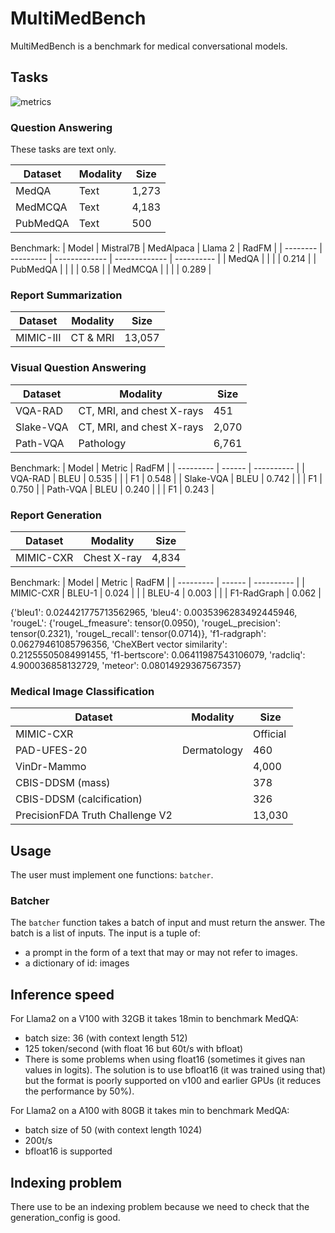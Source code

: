 # MultiMedBench

MultiMedBench is a benchmark for medical conversational models.


## Tasks

![metrics](figures/metrics.png)

### Question Answering

These tasks are text only.

| Dataset  | Modality | Size     |
| -------- | -------- | -------- |
| MedQA    | Text     | 1,273    |
| MedMCQA  | Text     | 4,183    |
| PubMedQA | Text     | 500      |

Benchmark:
| Model    | Mistral7B | MedAlpaca     | Llama 2       | RadFM      |
| -------- | --------- | ------------- | ------------- | ---------- |
| MedQA    |           |               |               | 0.214      |
| PubMedQA |           |               |               | 0.58       |
| MedMCQA  |           |               |               | 0.289      |


### Report Summarization

| Dataset   | Modality | Size     |
| --------- | -------- | -------- |
| MIMIC-III | CT & MRI | 13,057   |


### Visual Question Answering

| Dataset   | Modality                  | Size     |
| --------- | ------------------------- | -------- |
| VQA-RAD   | CT, MRI, and chest X-rays | 451      |
| Slake-VQA | CT, MRI, and chest X-rays | 2,070    |
| Path-VQA  | Pathology                 | 6,761    |

Benchmark:
| Model     | Metric | RadFM      |
| --------- | ------ | ---------- |
| VQA-RAD   | BLEU   | 0.535      |
|           | F1     | 0.548      |
| Slake-VQA | BLEU   | 0.742      |
|           | F1     | 0.750      |
| Path-VQA  | BLEU   | 0.240      |
|           | F1     | 0.243      |


### Report Generation

| Dataset  | Modality | Size     |
| -------- | -------- | -------- |
| MIMIC-CXR | Chest X-ray | 4,834 |

Benchmark:
| Model     | Metric | RadFM      |
| --------- | ------ | ---------- |
| MIMIC-CXR | BLEU-1 | 0.024      |
|           | BLEU-4 | 0.003      |
|           | F1-RadGraph | 0.062 |




{'bleu1': 0.024421775713562965, 'bleu4': 0.0035396283492445946, 'rougeL': {'rougeL_fmeasure': tensor(0.0950), 'rougeL_precision': tensor(0.2321), 'rougeL_recall': tensor(0.0714)}, 'f1-radgraph': 0.06279461085796356, 'CheXBert vector similarity': 0.21255505084991455, 'f1-bertscore': 0.06411987543106079, 'radcliq': 4.900036858132729, 'meteor': 0.08014929367567357}


### Medical Image Classification

| Dataset  | Modality | Size     |
| -------- | -------- | -------- |
| MIMIC-CXR    |  | Official |
| PAD-UFES-20  | Dermatology | 460 |
| VinDr-Mammo |  | 4,000 |
| CBIS-DDSM (mass) |  | 378 |
| CBIS-DDSM (calcification) |  | 326 |
| PrecisionFDA Truth Challenge V2 |  | 13,030 |


## Usage

The user must implement one functions: `batcher`.

### Batcher

The `batcher` function takes a batch of input and must return the answer.
The batch is a list of inputs.
The input is a tuple of:
* a prompt in the form of a text that may or may not refer to images.
* a dictionary of id: images



## Inference speed


For Llama2 on a V100 with 32GB it takes 18min to benchmark MedQA:
* batch size: 36 (with context length 512)
* 125 token/second (with float 16 but 60t/s with bfloat)
* There is some problems when using float16 (sometimes it gives nan values in logits). The solution is to use bfloat16 (it was trained using that) but the format is poorly supported on v100 and earlier GPUs (it reduces the performance by 50%).

For Llama2 on a A100 with 80GB it takes min to benchmark MedQA:
* batch size of 50 (with context length 1024)
* 200t/s
* bfloat16 is supported



## Indexing problem

There use to be an indexing problem because we need to check that the generation_config is good.
